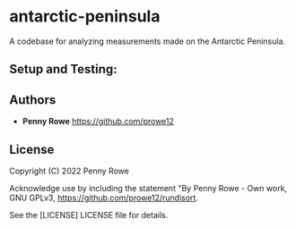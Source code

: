 

# antarctic-peninsula
A codebase for analyzing measurements made on the Antarctic Peninsula.


## Setup and Testing:


## Authors
  - **Penny Rowe** https://github.com/prowe12

## License
Copyright (C) 2022 Penny Rowe 

Acknowledge use by including the statement "By Penny Rowe - Own work, GNU GPLv3, https://github.com/prowe12/rundisort.

See the [LICENSE] LICENSE file for details.

